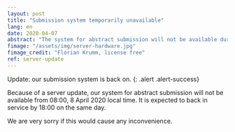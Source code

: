 ```yaml
---
layout: post
title: "Submission system temporarily unavailable"
lang: en
date: 2020-04-07
abstract: "The system for abstract submission will not be available during server update."
fimage: "/assets/img/server-hardware.jpg"
fimage_credit: "Florian Krumm, license free"
ref: server-update
---
```

Update: our submission system is back on.
{: .alert .alert-success}

Because of a server update, our system for abstract submission will not be available from 08:00, 8 April 2020 local time. It is expected to back in service by 18:00 on the same day.

We are very sorry if this would cause any inconvenience.
